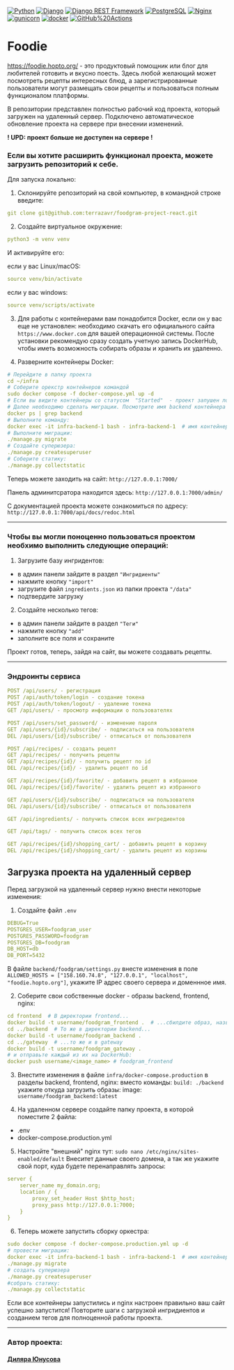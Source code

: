 [![Python](https://img.shields.io/badge/-Python-464646?style=flat-square&logo=Python)](https://www.python.org/)
[![Django](https://img.shields.io/badge/-Django-464646?style=flat-square&logo=Django)](https://www.djangoproject.com/)
[![Django REST Framework](https://img.shields.io/badge/-Django%20REST%20Framework-464646?style=flat-square&logo=Django%20REST%20Framework)](https://www.django-rest-framework.org/)
[![PostgreSQL](https://img.shields.io/badge/-PostgreSQL-464646?style=flat-square&logo=PostgreSQL)](https://www.postgresql.org/)
[![Nginx](https://img.shields.io/badge/-NGINX-464646?style=flat-square&logo=NGINX)](https://nginx.org/ru/)
[![gunicorn](https://img.shields.io/badge/-gunicorn-464646?style=flat-square&logo=gunicorn)](https://gunicorn.org/)
[![docker](https://img.shields.io/badge/-Docker-464646?style=flat-square&logo=docker)](https://www.docker.com/)
[![GitHub%20Actions](https://img.shields.io/badge/-GitHub%20Actions-464646?style=flat-square&logo=GitHub%20actions)](https://github.com/features/actions)


# Foodie
https://foodie.hopto.org/ - это продуктовый помощник или блог для любителей готовить и вкусно поесть.
Здесь любой желающий может посмотреть рецепты интересных блюд, а зарегистрированные пользователи могут размещать свои рецепты и пользоваться полным функционалом платформы.

В репозитории представлен полностью рабочий код проекта, который загружен на удаленный сервер.
Подключено автоматическое обновление проекта на сервере при внесении изменений.

__! UPD: проект больше не доступен на сервере !__

### Если вы хотите расширить функционал проекта, можете загрузить репозиторий к себе.

Для запуска локально:

1. Cклонируйте репозиторий на свой компьютер, в командной строке введите:

```yaml
git clone git@github.com:terrazavr/foodgram-project-react.git
 ```
2. Создайте виртуальное окружение:
```yaml
python3 -m venv venv 
```
И активируйте его:

если у вас Linux/macOS:
```yaml
source venv/bin/activate
```
если у вас windows:

```yaml
source venv/scripts/activate
```

3. Для работы с контейнерами вам понадобится Docker, если он у вас еще не установлен: необходимо скачать его официального сайта `https://www.docker.com` для вашей операционной системы. После установки рекомендую сразу создать учетную запись DockerHub, чтобы иметь возможность собирать образы и хранить их удаленно.

4. Разверните контейнеры Docker:
```yaml
# Перейдите в папку проекта
cd ~/infra
# Соберите орекстр контейнеров командой
sudo docker compose -f docker-compose.yml up -d
# Если вы видите контейнеры со статусом  "Started"  - проект запушен локально 
# Далее необходимо сделать миграции. Посмотрите имя backend контейнера
docker ps | grep backend
# Выполните команду:
docker exec -it infra-backend-1 bash - infra-backend-1  # имя контейнера, может отличаться
# Выполните миграции: 
./manage.py migrate
# Создайте суперюзера: 
./manage.py createsuperuser
# Соберите статику: 
./manage.py collectstatic
```
Теперь можете заходить на сайт: `http://127.0.0.1:7000/`

Панель админитсратора находится здесь: `http://127.0.0.1:7000/admin/`

С документацией проекта можете ознакомиться по адресу: `http://127.0.0.1:7000/api/docs/redoc.html`

***
### Чтобы вы могли поноценно пользоваться проектом необхимо выполнить следующие операций:
1. Загрузите базу ингридентов:
- в админ панели зайдите в раздел `"Ингридиенты"`
- нажмите кнопку `"import"`
- загрузите файл `ingredients.json` из папки проекта `"/data"`
- подтвердите загрузку
2. Создайте несколько тегов:
- в админ панели зайдите в раздел `"Теги"`
- нажмите кнопку `"add"`
- заполните все поля и сохраните

Проект готов, теперь, зайдя на сайт, вы можете создавать рецепты.

***
### Эндроинты сервиса

```yaml
POST /api/users/ - регистрация
POST /api/auth/token/login - создание токена
POST /api/auth/token/logout/ - удаление токена
GET /api/users/ - просмотр информации о пользователях

POST /api/users/set_password/ - изменение пароля
GET /api/users/{id}/subscribe/ - подписаться на пользователя
DEL /api/users/{id}/subscribe/ - отписаться от пользователя

POST /api/recipes/ - создать рецепт
GET /api/recipes/ - получить рецепты
GET /api/recipes/{id}/ - получить рецепт по id
DEL /api/recipes/{id}/ - удалить рецепт по id

GET /api/recipes/{id}/favorite/ - добавить рецепт в избранное
DEL /api/recipes/{id}/favorite/ - удалить рецепт из избранного

GET /api/users/{id}/subscribe/ - подписаться на пользователя
DEL /api/users/{id}/subscribe/ - отписаться от пользователя

GET /api/ingredients/ - получить список всех ингредиентов

GET /api/tags/ - получить список всех тегов

GET /api/recipes/{id}/shopping_cart/ - добавить рецепт в корзину
DEL /api/recipes/{id}/shopping_cart/ - удалить рецепт из корзины
```

## Загрузка проекта на удаленный сервер

Перед загрузкой на удаленный сервер нужно внести некоторые изменения:
1. Создайте файл `.env` 
```yaml
DEBUG=True
POSTGRES_USER=foodgram_user
POSTGRES_PASSWORD=foodgram
POSTGRES_DB=foodgram
DB_HOST=db
DB_PORT=5432
```

В файле `backend/foodgram/settings.py` внесте изменения в поле `ALLOWED_HOSTS = ["158.160.74.8", "127.0.0.1", "localhost", "foodie.hopto.org"]`, укажите IP адрес своего сервера и доменнное имя.

2. Соберите свои собственные docker - образы backend, frontend, nginx:
```yaml
cd frontend  # В директории frontend...
docker build -t username/foodgram_frontend .  # ...сбилдите образ, назвите его foodgram_frontend
cd ../backend  # То же в директории backend...
docker build -t username/foodgram_backend .
cd ../gateway  # ...то же и в gateway
docker build -t username/foodgram_gateway . 
# и отправьте каждый из их на DockerHub:
docker push username/<image_name> # foodgram_frontend 
```

3. Внестите изменения в файле `infra/docker-compose.production` в разделы backend, frontend, nginx:
вместо команды: `build: ./backend` укажите откуда загрузить образы: image: `username/foodgram_backend:latest`

4. На удаленном сервере создайте папку проекта, в которой поместите 2 файла:
- .env
- docker-compose.production.yml

5. Настройте "внешний" nginx тут: `sudo nano /etc/nginx/sites-enabled/default`
Внеситет данные своего домена, а так же укажите свой порт, куда будете перенаправлять запросы:
```yaml
server {
    server_name my_domain.org;
    location / {
        proxy_set_header Host $http_host;
        proxy_pass http://127.0.0.1:7000;
    }
}
```

6. Теперь можете запустить сборку оркестра:
```yaml
sudo docker compose -f docker-compose.production.yml up -d
# провести миграции:
docker exec -it infra-backend-1 bash - infra-backend-1  # имя контейнера, может отличаться
./manage.py migrate
# создать суперюзера 
./manage.py createsuperuser
#собрать статику: 
./manage.py collectstatic
```

Если все контейнеры запустились и nginx настроен правильно ваш сайт успешно запустится!
Повторите шаги с загрузкой ингридиентов и созданием тегов для полноценной работы проекта.

***
### Автор проекта:
#### [Диляра Юнусова](https://github.com/terrazavr)
